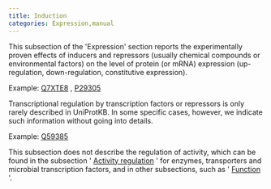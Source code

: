 ```yaml
---
title: Induction
categories: Expression,manual
---
```


This subsection of the 'Expression' section reports the experimentally proven effects of inducers and repressors (usually chemical compounds or environmental factors) on the level of protein (or mRNA) expression (up-regulation, down-regulation, constitutive expression).

Example: [Q7XTE8](https://www.uniprot.org/uniprotkb/Q7XTE8#expression) , [P29305](https://www.uniprot.org/uniprotkb/P29305#expression)

Transcriptional regulation by transcription factors or repressors is only rarely described in UniProtKB. In some specific cases, however, we indicate such information without going into details.

Example: [Q59385](https://www.uniprot.org/uniprotkb/Q59385#expression)

This subsection does not describe the regulation of activity, which can be found in the subsection ' [Activity regulation](https://www.uniprot.org/help/activity_regulation) ' for enzymes, transporters and microbial transcription factors, and in other subsections, such as ' [Function](https://www.uniprot.org/help/function) '.

